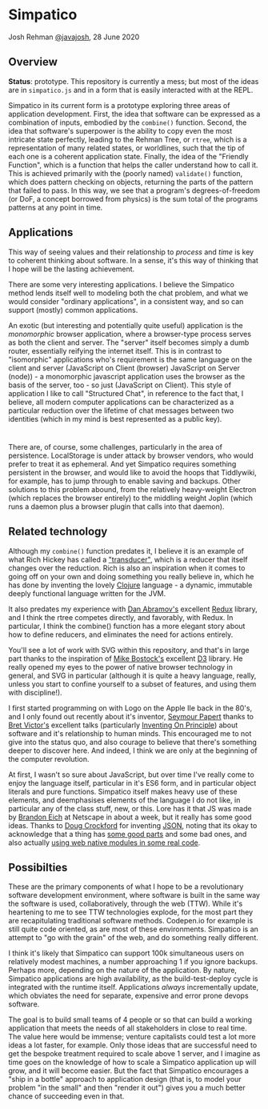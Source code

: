 # Simpatico

Josh Rehman [@javajosh](https://twitter.com/javajosh), 28 June 2020

## Overview

**Status**: prototype. This repository is currently a mess; but most of the ideas are in `simpatico.js` and in a form that is easily interacted with at the REPL.

Simpatico in its current form is a prototype exploring three areas of application development. First, the idea that software can be expressed as a combination of inputs, embodied by the `combine()` function. Second, the idea that software's superpower is the ability to copy even the most intricate state perfectly, leading to the Rehman Tree, or `rtree`, which is a representation of many related states, or worldlines, such that the tip of each one is a coherent application state. Finally, the idea of the "Friendly Function", which is a function that helps the caller understand how to call it. This is achieved primarily with the (poorly named) `validate()` function, which does pattern checking on objects, returning the parts of the pattern that failed to pass. In this way, we see that a program's degrees-of-freedom (or DoF, a concept borrowed from physics) is the sum total of the programs patterns at any point in time.

## Applications

This way of seeing values and their relationship to *process* and *time* is key to coherent thinking about software. In a sense, it's this way of thinking that I hope will be the lasting achievement.

There are some very interesting applications. I believe the Simpatico method lends itself well to modeling both the chat problem, and what we would consider "ordinary applications", in a consistent way, and so can support (mostly) common applications.


An exotic (but interesting and potentially quite useful) application is the *monomorphic* browser application, where a browser-type process serves as both the client and server. The "server" itself becomes simply a dumb router, essentially reifying the internet itself. This is in contrast to "isomorphic" applications who's requirement is the same language on the client and server (JavaScript on Client (browser) JavaScript on Server (node)) - a monomorphic javascript application uses the browser as the basis of the server, too - so just (JavaScript on Client). This style of application I like to call "Structured Chat", in reference to the fact that, I believe, all modern computer applications can be characterized as a particular reduction over the lifetime of chat messages between two identities (which in my mind is best represented as a public key).

#

There are, of course, some challenges, particularly in the area of persistence. LocalStorage is under attack by browser vendors, who would prefer to treat it as ephemeral. And yet Simpatico requires something persistent in the browser, and would like to avoid the hoops that Tiddlywiki, for example, has to jump through to enable saving and backups. Other solutions to this problem abound, from the relatively heavy-weight Electron (which replaces the browser entirely) to the middling weight Joplin (which runs a daemon plus a browser plugin that calls into that daemon).

## Related technology

Although my `combine()` function predates it, I believe it is an example of what Rich Hickey has called a ["transducer"](https://www.youtube.com/watch?v=6mTbuzafcII), which is a reducer that itself changes over the reduction. Rich is also an inspiration when it comes to going off on your own and doing something you really believe in, which he has done by inventing the lovely [Clojure](https://clojure.org) language - a dynamic, immutable deeply functional language written for the JVM.

It also predates my experience with [Dan Abramov's](https://twitter.com/dan_abramov) excellent [Redux](https://redux.js.org/) library, and I think the rtree competes directly, and favorably, with Redux. In particular, I think the combine() function has a more elegant story about how to define reducers, and eliminates the need for actions entirely.

You'll see a lot of work with SVG within this repository, and that's in large part thanks to the inspiration of [Mike Bostock's](https://bost.ocks.org/mike/) excellent [D3](https://d3js.org/) library. He really opened my eyes to the power of native browser technology in general, and SVG in particular (although it is quite a heavy language, really, unless you start to confine yourself to a subset of features, and using them with discipline!).

I first started programming on with Logo on the Apple IIe back in the 80's, and I only found out recently about it's inventor, [Seymour Papert](https://en.wikipedia.org/wiki/Seymour_Papert) thanks to [Bret Victor's](http://worrydream.com/) excellent talks (particularly [Inventing On Principle](http://worrydream.com/#!/InventingOnPrinciple)) about software and it's relationship to human minds. This encouraged me to not give into the status quo, and also courage to believe that there's something deeper to discover here. And indeed, I think we are only at the beginning of the computer revolution.

At first, I wasn't so sure about JavaScript, but over time I've really come to enjoy the language itself, particular in it's ES6 form, and in particular object literals and pure functions. Simpatico itself makes heavy use of these elements, and deemphasises elements of the language I do not like, in particular any of the class stuff, new, or this. Lore has it that JS was made by [Brandon Eich](https://en.wikipedia.org/wiki/Brendan_Eich) at Netscape in about a week, but it really has some good ideas. Thanks to [Doug Crockford](https://en.wikipedia.org/wiki/Douglas_Crockford) for inventing [JSON](https://www.json.org/json-en.html), noting that its okay to acknowledge that a thing has [some good parts](https://www.alibris.com/JavaScript-The-Good-Parts-The-Good-Parts-Douglas-Crockford/book/39532121?matches=7) and some bad ones, and also actually [using web native modules in some real code](https://jslint.com/).

## Possibilties

These are the primary components of what I hope to be a revolutionary software development environment, where software is built in the same way the software is used, collaboratively, through the web (TTW). While it's heartening to me to see TTW technologies explode, for the most part they are recapitulating traditional software methods. Codepen.io for example is still quite code oriented, as are most of these environments. Simpatico is an attempt to "go with the grain" of the web, and do something really different.

I think it's likely that Simpatico can support 100k simultaneous users on relatively modest machines, a number approaching 1 if you ignore backups. Perhaps more, depending on the nature of the application. By nature, Simpatico applications are high availability, as the build-test-deploy cycle is integrated with the runtime itself. Applications *always* incrementally update, which obviates the need for separate, expensive and error prone devops software.

The goal is to build small teams of 4 people or so that can build a working application that meets the needs of all stakeholders in close to real time. The value here would be immense; venture capitalists could test a lot more ideas a lot faster, for example. Only those ideas that are successful need to get the bespoke treatment required to scale above 1 server, and I imagine as time goes on the knowledge of how to scale a Simpatico application up will grow, and it will become easier. But the fact that Simpatico encourages a "ship in a bottle" approach to application design (that is, to model your problem "in the small" and then "render it out") gives you a much better chance of succeeding even in that.
